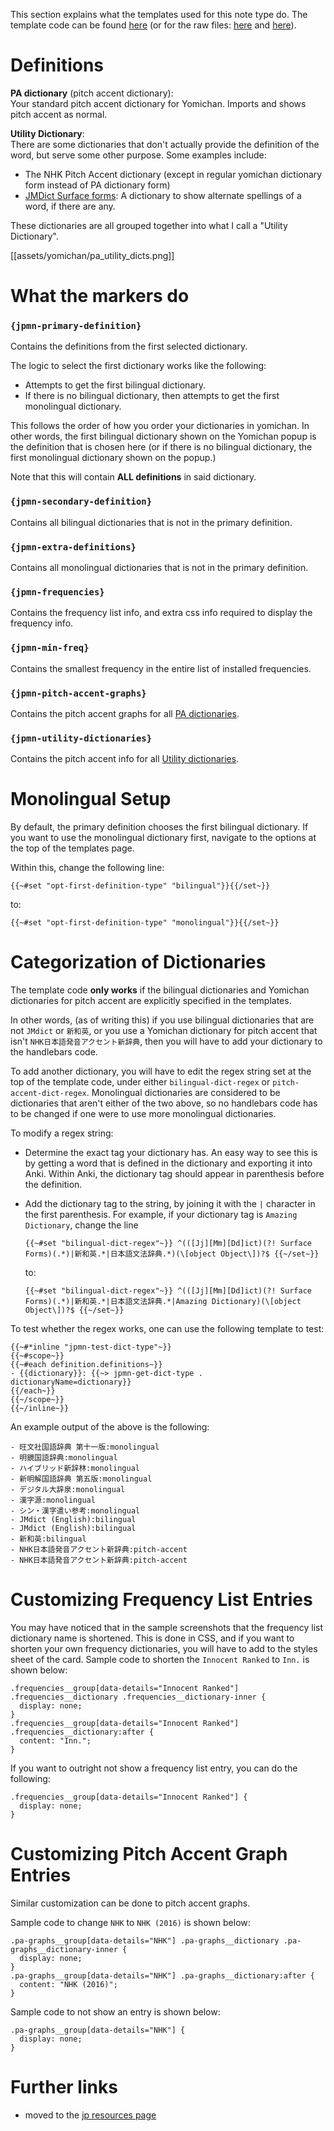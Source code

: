 This section explains what the templates used for this note type do.
The template code can be found
[here](setup#yomichan-templates) (or for the raw files:
[here](https://github.com/Aquafina-water-bottle/jp-mining-note/blob/master/yomichan_templates/top.txt) and
[here](https://github.com/Aquafina-water-bottle/jp-mining-note/blob/master/yomichan_templates/bottom.txt)).


# Definitions
**PA dictionary** (pitch accent dictionary): <br>
Your standard pitch accent dictionary for Yomichan.
Imports and shows pitch accent as normal.


<!--
**YPA dictionary** (pitch accent dictionary for Yomichan):  <br>
This is a pitch accent dictionary that is stylized as a normal Yomichan dictionary (i.e. for definitions),
but it is used to display pitch accent information.
An example can be found [here](https://mega.nz/file/rlIURS5I#oSbcIN3gK7dJLpggf3mN6JHFNazdpI5690uCE-H2eY8).

It's very likely that you won't be using something like this.
-->


**Utility Dictionary**: <br>
There are some dictionaries that don't actually provide the definition of the word,
but serve some other purpose.
Some examples include:
- The NHK Pitch Accent dictionary (except in regular yomichan dictionary form instead of PA dictionary form)
- [JMDict Surface forms](https://github.com/FooSoft/yomichan/issues/2183):
  A dictionary to show alternate spellings of a word, if there are any.

These dictionaries are all grouped together into what I call a "Utility Dictionary".

[[assets/yomichan/pa_utility_dicts.png]]


# What the markers do

### `{jpmn-primary-definition}`
Contains the definitions from the first selected dictionary.

The logic to select the first dictionary works like the following:
- Attempts to get the first bilingual dictionary.
- If there is no bilingual dictionary, then attempts to get the first monolingual dictionary.

This follows the order of how you order your dictionaries in yomichan.
In other words, the first bilingual dictionary shown on the Yomichan popup
is the definition that is chosen here (or if there is no bilingual dictionary,
the first monolingual dictionary shown on the popup.)

Note that this will contain **ALL definitions** in said dictionary.

### `{jpmn-secondary-definition}`
Contains all bilingual dictionaries that is not in the primary definition.

### `{jpmn-extra-definitions}`
Contains all monolingual dictionaries that is not in the primary definition.

### `{jpmn-frequencies}`
Contains the frequency list info, and extra css info
required to display the frequency info.

### `{jpmn-min-freq}`
Contains the smallest frequency in the entire list of installed frequencies.

### `{jpmn-pitch-accent-graphs}`
Contains the pitch accent graphs for all [PA dictionaries](yomichantemplates#definitions).

### `{jpmn-utility-dictionaries}`
Contains the pitch accent info for all [Utility dictionaries](yomichantemplates#definitions).


<!--
**NOTE:** The template code works specifically for if the bilingual dictionaries you use are either
`JMdict (English)` or `新和英` (and must have exactly that tag).
If you are using other bilingual dictionaries, you will have to edit the template code
by stringing together `op` statements.
For example, to add a third monolingual dictionary with the tag of `AmazingDictionary`,
then you can do so by changing the conditions to the following:


**NOTE:** The template code works specifically for if the bilingual dictionaries you use are either
-->

<!--

TODO include points:
- monolingual:
    - primary: 1st mono
    - secondary: all bilingual (ignore if not first option)
    - extra: all other monolingual definitions

- bilingual:
    - primary: 1st bilingual
    - secondary: all other bilingual definitions
    - extra: all monolingual definitions

- note that the above setting makes it difficult to switch between immediately
    - however, only other solution I can think of is using the following fields:
        - first bilingual
        - other bilingual
        - first monolingual
        - other bilingual
        - notes
    - messy, and seperate notes field is not as fun to work with
        - rather just have everything in one field for simplicity
    - if you want to switch, just switch in yomichan templates settings
    - also if you want to test old cards in monolingual:
        - make new cards since it's testing slightly different things

-->


# Monolingual Setup

By default, the primary definition chooses the first bilingual dictionary.
If you want to use the monolingual dictionary first, navigate to the
options at the top of the templates page.

Within this, change the following line:

```
{{~#set "opt-first-definition-type" "bilingual"}}{{/set~}}
```

to:

```
{{~#set "opt-first-definition-type" "monolingual"}}{{/set~}}
```


<!--
# Using a bilingual dictionary first

TODO outdated

By default, the primary definition chooses the first monolingual dictionary.
If you want to use the bilingual dictionary first, navigate to the
options at the top of the templates page.

Within this, change the following:
```
{{~#set "opt-first-dictionary-type" "monolingual"}}{{/set~}}
{{~#set "opt-second-dictionary-type" "bilingual"}}{{/set~}}
```

into:

```
{{~#set "opt-first-dictionary-type" "bilingual"}}{{/set~}}
{{~#set "opt-second-dictionary-type" "monolingual"}}{{/set~}}
```
-->


# Categorization of Dictionaries
The template code **only works** if the bilingual dictionaries
and Yomichan dictionaries for pitch accent are explicitly specified in the templates.

In other words, (as of writing this)
if you use bilingual dictionaries that are not `JMdict` or `新和英`,
or you use a Yomichan dictionary for pitch accent that isn't
`NHK日本語発音アクセント新辞典`,
then you will have to add your dictionary to the handlebars code.

To add another dictionary,
you will have to edit the regex string set at the top of the template code,
under either `bilingual-dict-regex` or `pitch-accent-dict-regex`.
Monolingual dictionaries are considered to be dictionaries that aren't either
of the two above, so no handlebars code has to be changed if one were to
use more monolingual dictionaries.


To modify a regex string:

* Determine the exact tag your dictionary has.
  An easy way to see this is by getting a word that is defined in the dictionary and
  exporting it into Anki.
  Within Anki, the dictionary tag should appear in parenthesis before the definition.

* Add the dictionary tag to the string, by joining it with the `|` character in the first parenthesis.
  For example, if your dictionary tag is `Amazing Dictionary`, change the line

  ```
  {{~#set "bilingual-dict-regex"~}} ^(([Jj][Mm][Dd]ict)(?! Surface Forms)(.*)|新和英.*|日本語文法辞典.*)(\[object Object\])?$ {{~/set~}}
  ```
  to:
  ```
  {{~#set "bilingual-dict-regex"~}} ^(([Jj][Mm][Dd]ict)(?! Surface Forms)(.*)|新和英.*|日本語文法辞典.*|Amazing Dictionary)(\[object Object\])?$ {{~/set~}}
  ```

To test whether the regex works, one can use the following template to test:
```
{{~#*inline "jpmn-test-dict-type"~}}
{{~#scope~}}
{{~#each definition.definitions~}}
- {{dictionary}}: {{~> jpmn-get-dict-type . dictionaryName=dictionary}}
{{/each~}}
{{~/scope~}}
{{~/inline~}}
```

An example output of the above is the following:
```
- 旺文社国語辞典 第十一版:monolingual
- 明鏡国語辞典:monolingual
- ハイブリッド新辞林:monolingual
- 新明解国語辞典 第五版:monolingual
- デジタル大辞泉:monolingual
- 漢字源:monolingual
- シン・漢字遣い参考:monolingual
- JMdict (English):bilingual
- JMdict (English):bilingual
- 新和英:bilingual
- NHK日本語発音アクセント新辞典:pitch-accent
- NHK日本語発音アクセント新辞典:pitch-accent
```


# Customizing Frequency List Entries
You may have noticed that in the sample screenshots that
the frequency list dictionary name is shortened.
This is done in CSS, and if you want to shorten your own frequency dictionaries,
you will have to add to the styles sheet of the card.
Sample code to shorten the `Innocent Ranked` to `Inn.` is shown below:
```
.frequencies__group[data-details="Innocent Ranked"] .frequencies__dictionary .frequencies__dictionary-inner {
  display: none;
}
.frequencies__group[data-details="Innocent Ranked"] .frequencies__dictionary:after {
  content: "Inn.";
}
```

If you want to outright not show a frequency list entry, you can do the following:
```
.frequencies__group[data-details="Innocent Ranked"] {
  display: none;
}
```

# Customizing Pitch Accent Graph Entries
Similar customization can be done to pitch accent graphs.

Sample code to change `NHK` to `NHK (2016)` is shown below:
```
.pa-graphs__group[data-details="NHK"] .pa-graphs__dictionary .pa-graphs__dictionary-inner {
  display: none;
}
.pa-graphs__group[data-details="NHK"] .pa-graphs__dictionary:after {
  content: "NHK (2016)";
}
```

Sample code to not show an entry is shown below:
```
.pa-graphs__group[data-details="NHK"] {
  display: none;
}
```


# Further links
- moved to the [jp resources page](jpresources#further-reading)
